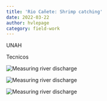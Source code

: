 ```yaml
---
title: 'Rio Cañete: Shrimp catching'
date: 2022-03-22
author: hvlepage
category: field-work
---
```



UNAH 

Tecnicos 


![Measuring river discharge](/assets/posts/9Shrimpcatcher1.JPG)

![Measuring river discharge](/assets/posts/9Shrimpcatcher2.JPG)

![Measuring river discharge](/assets/posts/9Shrimpcatcher3.JPG)

